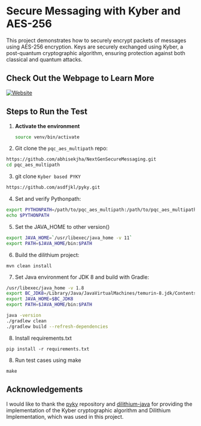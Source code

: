 # Secure Messaging with Kyber and AES-256

This project demonstrates how to securely encrypt packets of messages using AES-256 encryption. Keys are securely exchanged using Kyber, a post-quantum cryptographic algorithm, ensuring protection against both classical and quantum attacks.

## Check Out the Webpage to Learn More

[![Website](https://img.shields.io/badge/Website-pqc_aes_multipath-red?style=flat-square)](https://www.abhisekjha.com.np/NextGenSecureMessaging)

## Steps to Run the Test

1. **Activate the environment**
   ```bash
   source venv/bin/activate
   ```

2. Git clone the `pqc_aes_multipath` repo:
```bash
https://github.com/abhisekjha/NextGenSecureMessaging.git
cd pqc_aes_multipath
```

3. git clone `Kyber based PYKY`
```bash
https://github.com/asdfjkl/pyky.git
```


4. Set and verify Pythonpath:
``` sh
export PYTHONPATH=/path/to/pqc_aes_multipath:/path/to/pqc_aes_multipath/pyky:/path/to/pqc_aes_multipath/dilithium-java
echo $PYTHONPATH
```

5. Set the JAVA_HOME to other version()
```sh
export JAVA_HOME=`/usr/libexec/java_home -v 11`
export PATH=$JAVA_HOME/bin:$PATH
```

6. Build the dilithium project:
```cd dilithium-java
mvn clean install
```

7. Set Java environment for JDK 8 and build with Gradle:
```sh
/usr/libexec/java_home -v 1.8
export BC_JDK8=/Library/Java/JavaVirtualMachines/temurin-8.jdk/Contents/Home
export JAVA_HOME=$BC_JDK8
export PATH=$JAVA_HOME/bin:$PATH

java -version
./gradlew clean
./gradlew build --refresh-dependencies

```

8. Install requirements.txt
```
pip install -r requirements.txt
```
8. Run test cases using make
```
make
```

## Acknowledgements

I would like to thank the [pyky](https://github.com/asdfjkl/pyky) repository and [dilithium-java](https://github.com/mthiim/dilithium-java) for providing the implementation of the Kyber cryptographic algorithm and Dilithium Implementation, which was used in this project.
